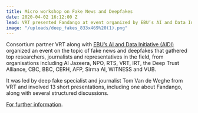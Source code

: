```yaml
---
title: Micro workshop on Fake News and Deepfakes
date: 2020-04-02 16:12:00 Z
lead: VRT presented Fandango at event organized by EBU’s AI and Data Initiative (AIDI).
image: "/uploads/deep_fakes_833x469%20(1).png"
---
```


Consortium partner VRT along with [EBU’s AI and Data Initiative (AIDI)](https://www.ebu.ch/aidi) organized an event on the topic of fake news and deepfakes that gathered top researchers, journalists and representatives in the field, from organisations including Al Jazeera, NPO, RTS, VRT, IRT, the Deep Trust Alliance, CBC, BBC, CERH, AFP, Sirma AI, WITNESS and VUB. 

It was led by deep fake specialist and journalist Tom Van de Weghe from VRT and involved 13 short presentations, including one about Fandango, along with several structured discussions.

[For further information](https://tech.ebu.ch/news/2020/04/uncovering-deep-fakes-aidi-micro-workshop-finds-opportunities-for-collaboration).